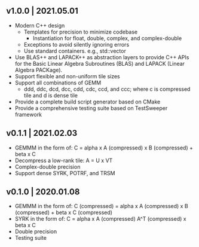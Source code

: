 v1.0.0 | 2021.05.01
--------------------------------------------------------------------------------

   - Modern C++ design
      - Templates for precision to minimize codebase
         - Instantiation for float, double, complex, and complex-double
      - Exceptions to avoid silently ignoring errors
      - Use standard containers. e.g., std::vector
   - Use BLAS++ and LAPACK++ as abstraction layers to provide C++ APIs for the
   Basic Linear Algebra Subroutines (BLAS) and LAPACK (Linear Algebra PACKage).
   - Support flexible and non-uniform tile sizes
   - Support all combinations of GEMM
      - ddd, ddc, dcd, dcc, cdd, cdc, ccd, and ccc; where c is compressed tile
      and d is dense tile
   - Provide a complete build script generator based on CMake
   - Provide a comprehensive testing suite based on TestSweeper framework

v0.1.1 | 2021.02.03
--------------------------------------------------------------------------------

   - GEMMM in the form of: C = alpha x A (compressed) x B (compressed) + beta x C
   - Decompress a low-rank tile: A = U x VT
   - Complex-double precision
   - Support dense SYRK, POTRF, and TRSM

v0.1.0 | 2020.01.08
--------------------------------------------------------------------------------

   - GEMMM in the form of:
   C (compressed) = alpha x A (compressed) x B (compressed) + beta x C (compressed)
   - SYRK in the form of: C = alpha x A (compressed) A^T (compressed) x beta x C
   - Double precision
   - Testing suite
